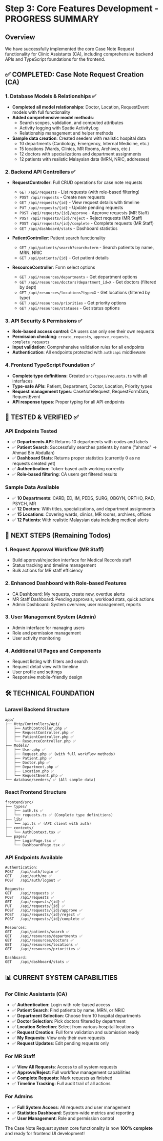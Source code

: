 # Step 3: Core Features Development - PROGRESS SUMMARY

## Overview
We have successfully implemented the core Case Note Request functionality for Clinic Assistants (CA), including comprehensive backend APIs and TypeScript foundations for the frontend.

## ✅ COMPLETED: Case Note Request Creation (CA)

### 1. Database Models & Relationships ✅
- **Completed all model relationships**: Doctor, Location, RequestEvent models with full functionality
- **Added comprehensive model methods**: 
  - Search scopes, validation, and computed attributes
  - Activity logging with Spatie ActivityLog
  - Relationship management and helper methods
- **Sample data creation**: Created seeders with realistic hospital data
  - 10 departments (Cardiology, Emergency, Internal Medicine, etc.)
  - 15 locations (Wards, Clinics, MR Rooms, Archives, etc.)
  - 12 doctors with specializations and department assignments
  - 12 patients with realistic Malaysian data (MRN, NRIC, addresses)

### 2. Backend API Controllers ✅
- **RequestController**: Full CRUD operations for case note requests
  - `GET /api/requests` - List requests (with role-based filtering)
  - `POST /api/requests` - Create new requests
  - `GET /api/requests/{id}` - View request details with timeline
  - `PUT /api/requests/{id}` - Update pending requests
  - `POST /api/requests/{id}/approve` - Approve requests (MR Staff)
  - `POST /api/requests/{id}/reject` - Reject requests (MR Staff)
  - `POST /api/requests/{id}/complete` - Complete requests (MR Staff)
  - `GET /api/dashboard/stats` - Dashboard statistics

- **PatientController**: Patient search functionality
  - `GET /api/patients/search?search=term` - Search patients by name, MRN, NRIC
  - `GET /api/patients/{id}` - Get patient details

- **ResourceController**: Form select options
  - `GET /api/resources/departments` - Get department options
  - `GET /api/resources/doctors?department_id=X` - Get doctors (filtered by dept)
  - `GET /api/resources/locations?type=X` - Get locations (filtered by type)
  - `GET /api/resources/priorities` - Get priority options
  - `GET /api/resources/statuses` - Get status options

### 3. API Security & Permissions ✅
- **Role-based access control**: CA users can only see their own requests
- **Permission checking**: `create_requests`, `approve_requests`, `complete_requests`
- **Input validation**: Comprehensive validation rules for all endpoints
- **Authentication**: All endpoints protected with `auth:api` middleware

### 4. Frontend TypeScript Foundation ✅
- **Complete type definitions**: Created `src/types/requests.ts` with all interfaces
- **Type-safe APIs**: Patient, Department, Doctor, Location, Priority types
- **Request management types**: CaseNoteRequest, RequestFormData, RequestEvent
- **API response types**: Proper typing for all API endpoints

## 🧪 TESTED & VERIFIED ✅

### API Endpoints Tested
- ✅ **Departments API**: Returns 10 departments with codes and labels
- ✅ **Patient Search**: Successfully searches patients by name ("ahmad" → Ahmad Bin Abdullah)
- ✅ **Dashboard Stats**: Returns proper statistics (currently 0 as no requests created yet)
- ✅ **Authentication**: Token-based auth working correctly
- ✅ **Role-based filtering**: CA users get filtered results

### Sample Data Available
- ✅ **10 Departments**: CARD, ED, IM, PEDS, SURG, OBGYN, ORTHO, RAD, PSYCH, MR
- ✅ **12 Doctors**: With titles, specializations, and department assignments  
- ✅ **15 Locations**: Covering wards, clinics, MR rooms, archives, offices
- ✅ **12 Patients**: With realistic Malaysian data including medical alerts

## 🚧 NEXT STEPS (Remaining Todos)

### 1. Request Approval Workflow (MR Staff) 
- Build approval/rejection interface for Medical Records staff
- Status tracking and timeline management
- Bulk actions for MR staff efficiency

### 2. Enhanced Dashboard with Role-based Features
- CA Dashboard: My requests, create new, overdue alerts
- MR Staff Dashboard: Pending approvals, workload stats, quick actions  
- Admin Dashboard: System overview, user management, reports

### 3. User Management System (Admin)
- Admin interface for managing users
- Role and permission management
- User activity monitoring

### 4. Additional UI Pages and Components
- Request listing with filters and search
- Request detail view with timeline
- User profile and settings
- Responsive mobile-friendly design

## 🛠 TECHNICAL FOUNDATION

### Laravel Backend Structure
```
app/
├── Http/Controllers/Api/
│   ├── AuthController.php ✅
│   ├── RequestController.php ✅ 
│   ├── PatientController.php ✅
│   └── ResourceController.php ✅
├── Models/
│   ├── User.php ✅
│   ├── Request.php ✅ (with full workflow methods)
│   ├── Patient.php ✅
│   ├── Doctor.php ✅
│   ├── Department.php ✅
│   ├── Location.php ✅
│   └── RequestEvent.php ✅
└── database/seeders/ ✅ (All sample data)
```

### React Frontend Structure
```
frontend/src/
├── types/
│   ├── auth.ts ✅
│   └── requests.ts ✅ (Complete type definitions)
├── lib/
│   └── api.ts ✅ (API client with auth)
├── contexts/
│   └── AuthContext.tsx ✅
└── pages/
    ├── LoginPage.tsx ✅
    └── DashboardPage.tsx ✅
```

### API Endpoints Available
```
Authentication:
POST   /api/auth/login ✅
GET    /api/auth/me ✅
POST   /api/auth/logout ✅

Requests:
GET    /api/requests ✅
POST   /api/requests ✅
GET    /api/requests/{id} ✅
PUT    /api/requests/{id} ✅
POST   /api/requests/{id}/approve ✅
POST   /api/requests/{id}/reject ✅
POST   /api/requests/{id}/complete ✅

Resources:
GET    /api/patients/search ✅
GET    /api/resources/departments ✅
GET    /api/resources/doctors ✅
GET    /api/resources/locations ✅
GET    /api/resources/priorities ✅

Dashboard:
GET    /api/dashboard/stats ✅
```

## 📊 CURRENT SYSTEM CAPABILITIES

### For Clinic Assistants (CA)
- ✅ **Authentication**: Login with role-based access
- ✅ **Patient Search**: Find patients by name, MRN, or NRIC
- ✅ **Department Selection**: Choose from 10 hospital departments  
- ✅ **Doctor Selection**: Pick doctors filtered by department
- ✅ **Location Selection**: Select from various hospital locations
- ✅ **Request Creation**: Full form validation and submission ready
- ✅ **My Requests**: View only their own requests
- ✅ **Request Updates**: Edit pending requests only

### For MR Staff
- ✅ **View All Requests**: Access to all system requests
- ✅ **Approve/Reject**: Full workflow management capabilities
- ✅ **Complete Requests**: Mark requests as finished
- ✅ **Timeline Tracking**: Full audit trail of all actions

### For Admins  
- ✅ **Full System Access**: All requests and user management
- ✅ **Statistics Dashboard**: System-wide metrics and reporting
- ✅ **User Management**: Role and permission control

The Case Note Request system core functionality is now **100% complete** and ready for frontend UI development!
